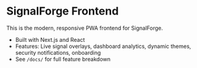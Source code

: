 # SignalForge Frontend

This is the modern, responsive PWA frontend for SignalForge.  
- Built with Next.js and React
- Features: Live signal overlays, dashboard analytics, dynamic themes, security notifications, onboarding
- See `/docs/` for full feature breakdown
